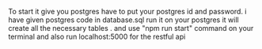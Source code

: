 To start it give you postgres have to put your postgres id and password. i have given postgres code  in  database.sql run it on your postgres it will create all the necessary tables . and use "npm run start" command
on your terminal and also run localhost:5000 for the restful api 
